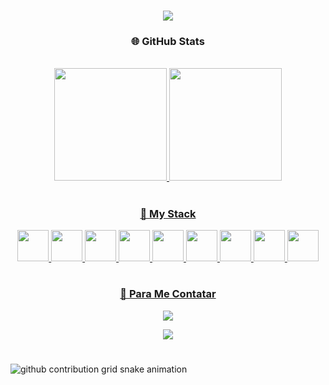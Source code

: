  <h1 align="center">
<img src="https://readme-typing-svg.herokuapp.com/?font=Righteous&size=35&center=true&vCenter=true&width=500&height=70&duration=4000&lines=Hello+Word!+👋;+me+chamo+Ciara;Seja+bem-vindo!" />
</h1>

<div align="center">
  <h3> 🌐 GitHub Stats </h3>
  <br>

  <a href="https://github.com/CiCi0100/github-readme-stats">
    <img height="180em" src="https://github-readme-stats-git-masterrstaa-rickstaa.vercel.app/api/top-langs/?username=CiCi0100&line_height=10&card_width=290&layout=compact&hide_title=false&count_private=true&langs_count=4&show_icons=true&theme=dracula">
  <img height="180em" src="https://github-readme-stats-git-masterrstaa-rickstaa.vercel.app/api?username=CiCi0100&hide_title=true&show_icons=true&include_all_commits=false&count_private=true&theme=dracula">
</div>

#

<div align="center">
 <h3>🚀 My Stack</h3>
<img alt"CiCi0100-JS" height="50" width="50"
  src="https://cdn.jsdelivr.net/gh/devicons/devicon@latest/icons/javascript/javascript-original.svg" />
<img alt"CiCi0100-TS" height="50" width="50" src="https://cdn.jsdelivr.net/gh/devicons/devicon@latest/icons/typescript/typescript-original.svg" />
<img alt"CiCi0100-HTML" height="50" width="50"  
src="https://cdn.jsdelivr.net/gh/devicons/devicon@latest/icons/html5/html5-original.svg" />
<img alt"CiCi0100-CSS" height="50" width="50"
src="https://cdn.jsdelivr.net/gh/devicons/devicon@latest/icons/css3/css3-original.svg" />
<img alt"CiCi0100-Figma" height="50" width="50"
src="https://cdn.jsdelivr.net/gh/devicons/devicon@latest/icons/figma/figma-original.svg" />
<img alt"CiCi0100-VScode" height="50" width="50" src="https://cdn.jsdelivr.net/gh/devicons/devicon@latest/icons/vscode/vscode-original.svg" />  
<img alt"CiCi0100-Nodejs" height="50" width="50" src="https://cdn.jsdelivr.net/gh/devicons/devicon@latest/icons/nodejs/nodejs-original.svg" />
<img alt"CiCi0100-Nodejs" height="50" width="50" src="https://cdn.jsdelivr.net/gh/devicons/devicon@latest/icons/nextjs/nextjs-original.svg" /> 
<img alt"CiCi0100-express" height="50" width="50" src="https://cdn.jsdelivr.net/gh/devicons/devicon@latest/icons/express/express-original.svg" />

</div>

#

<div align="center">
<h3> 💼 Para Me Contatar </h3>
<a href="mailto:ciarade0206@gmail.com?subject=Olá Ciara!" target="_blank"><img src="https://img.shields.io/badge/Gmail-D14836?style=for-the-badge&logo=gmail&logoColor=white" target="_blank"></a>

<a href="https://www.linkedin.com/in/ciaradepaulanascimento0206/" target="_blanc"><img src="https://img.shields.io/badge/LinkedIn-0077B5?style=for-the-badge&logo=linkedin&logoColor=white" target="_blank"></a> 
  </div>

#

<picture>
  <source align="center" media="(prefers-color-scheme: dark)" srcset="https://raw.githubusercontent.com/mari4souza/mari4souza/output/github-contribution-grid-snake-dark.svg">
  <source align="center" media="(prefers-color-scheme: light)" srcset="https://raw.githubusercontent.com/mari4souza/mari4souza/output/github-contribution-grid-snake-dark.svg">
  <img align="center" alt="github contribution grid snake animation" src="https://raw.githubusercontent.com/CiCi0100/CiCi0100/output/github-contribution-grid-snake.svg">
</picture>
